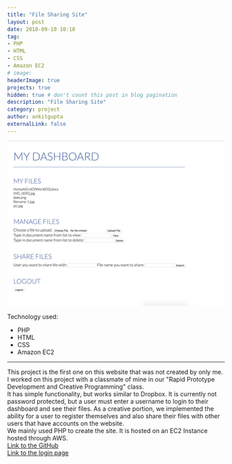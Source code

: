 ```yaml
---
title: "File Sharing Site"
layout: post
date: 2018-09-10 10:10
tag:
- PHP
- HTML
- CSS
- Amazon EC2
# image:
headerImage: true
projects: true
hidden: true # don't count this post in blog pagination
description: "File Sharing Site"
category: project
author: ankitgupta
externalLink: false
---
```


![Screenshot](../assets/images/dashboard.png)

Technology used:

- PHP
- HTML
- CSS
- Amazon EC2

---
This project is the first one on this website that was not created by only me. I worked on this project with a classmate of mine in our "Rapid Prototype Development and Creative Programming" class.<br>
It has simple functionality, but works similar to Dropbox. It is currently not password protected, but a user must enter a username to login to their dashboard and see their files. As a creative portion, we implemented the ability for a user to register themselves and also share their files with other users that have accounts on the website.<br>
We mainly used PHP to create the site. It is hosted on an EC2 Instance hosted through AWS. <br>
[Link to the GitHub](https://github.com/ankit0504/Rapid-Prototype-Development-and-Creative-Programming/tree/master/File%20Sharing%20Website)<br>
[Link to the login page](http://ec2-18-220-119-176.us-east-2.compute.amazonaws.com/~kfeinberg/module2/login.html)
